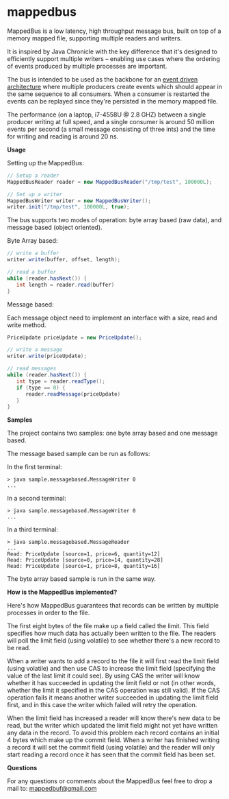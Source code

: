 # mappedbus
MappedBus is a low latency, high throughput message bus, built on top of a memory mapped file, supporting multiple readers and writers.

It is inspired by Java Chronicle  with the key difference that it's designed to efficiently support multiple writers – enabling use cases where the ordering of events produced by multiple processes are important.

The bus is intended to be used as the backbone for an [event driven architecture](http://www.reactivemanifesto.com) where multiple producers create events which should appear in the same sequence to all consumers. When a consumer is restarted the events can be replayed since they're persisted in the memory mapped file.

The performance (on a laptop, i7-4558U @ 2.8 GHZ) between a single producer writing at full speed, and a single consumer is around 50 million events per second (a small message consisting of three ints) and the time for writing and reading is around 20 ns.

**Usage**

Setting up the MappedBus:
```java
// Setup a reader
MappedBusReader reader = new MappedBusReader("/tmp/test", 100000L);

// Set up a writer
MappedBusWriter writer = new MappedBusWriter();
writer.init("/tmp/test", 100000L, true);
```

The bus supports two modes of operation: byte array based (raw data), and message based (object oriented).

Byte Array based:
```java
// write a buffer
writer.write(buffer, offset, length);

// read a buffer
while (reader.hasNext()) {
   int length = reader.read(buffer)
}
```

Message based:

Each message object need to implement an interface with a size, read and write method.

```java
PriceUpdate priceUpdate = new PriceUpdate();

// write a message
writer.write(priceUpdate);

// read messages
while (reader.hasNext()) {
   int type = reader.readType();
   if (type == 0) {
      reader.readMessage(priceUpdate)
   }
}
```

**Samples**

The project contains two samples: one byte array based and one message based.

The message based sample can be run as follows:

In the first terminal:
```
> java sample.messagebased.MessageWriter 0
...
```

In a second terminal:
```
> java sample.messagebased.MessageWriter 0
...
```

In a third terminal:
```
> java sample.messagebased.MessageReader
...
Read: PriceUpdate [source=1, price=6, quantity=12]
Read: PriceUpdate [source=0, price=14, quantity=28]
Read: PriceUpdate [source=1, price=8, quantity=16]
```

The byte array based sample is run in the same way.

**How is the MappedBus implemented?**

Here's how MappedBus guarantees that records can be written by multiple processes in order to the file.

The first eight bytes of the file make up a field called the limit. This field specifies how much data has actually been written to the file. The readers will poll the limit field (using volatile) to see whether there's a new record to be read.

When a writer wants to add a record to the file it will first read the limit field (using volatile) and then use CAS to increase the limit field (specifying the value of the last limit it could see). By using CAS the writer will know whether it has succeeded in updating the limit field or not (in other words, whether the limit it specified in the CAS operation was still valid). If the CAS operation fails it means another writer succeeded in updating the limit field first, and in this case the writer which failed will retry the operation.

When the limit field has increased a reader will know there's new data to be read, but the writer which updated the limit field might not yet have written any data in the record. To avoid this problem each record contains an initial 4 bytes which make up the commit field. When a writer has finished writing a record it will set the commit field (using volatile) and the reader will only start reading a record once it has seen that the commit field has been set.

**Questions**

For any questions or comments about the MappedBus feel free to drop a mail to: mappedbuf@gmail.com
